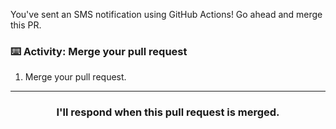 You've sent an SMS notification using GitHub Actions! Go ahead and merge this PR.

### :keyboard: Activity: Merge your pull request

1. Merge your pull request.

<hr>
<h3 align="center">I'll respond when this pull request is merged.</h3>
